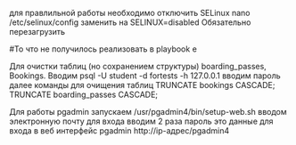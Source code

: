 

для правлильной работы необходимо отключить SELinux
nano /etc/selinux/config
заменить на SELINUX=disabled
Обязательно перезагрузить 

#То что не получилось реализовать в playbook e

Для очистки таблиц (но сохранением структуры) boarding_passes, Bookings.
Вводим
psql -U student -d fortests -h 127.0.0.1
вводим пароль 
далее команды для очищения таблиц
TRUNCATE bookings CASCADE;
TRUNCATE boarding_passes CASCADE;


Для работы pgadmin
запускаем
/usr/pgadmin4/bin/setup-web.sh
вводом электронную почту для входа 
вводим 2 раза пароль 
это данные для входа в веб интерфейс pgadmin
http://ip-адрес/pgadmin4
